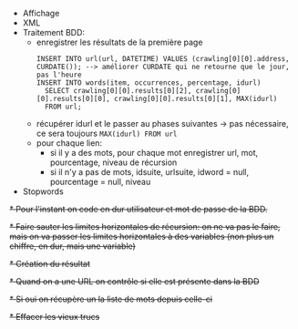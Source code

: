 * Affichage
* XML
* Traitement BDD:
  * enregistrer les résultats de la première page
    ```
    INSERT INTO url(url, DATETIME) VALUES (crawling[0][0].address, CURDATE()); --> améliorer CURDATE qui ne retourne que le jour, pas l'heure
    INSERT INTO words(item, occurrences, percentage, idurl)
      SELECT crawling[0][0].results[0][2], crawling[0][0].results[0][0], crawling[0][0].results[0][1], MAX(idurl)
      FROM url;
    ```
  * récupérer idurl et le passer au phases suivantes -> pas nécessaire, ce sera toujours `MAX(idurl) FROM url`
  * pour chaque lien:
    * si il y a des mots, pour chaque mot enregistrer url, mot, pourcentage, niveau de récursion
    * si il n'y a pas de mots, idsuite, urlsuite, idword = null, pourcentage = null, niveau
* Stopwords

~~* Pour l'instant on code en dur utilisateur et mot de passe de la BDD.~~

~~* Faire sauter les limites horizontales de récursion: on ne va pas le faire, mais on va passer les limites horizontales à des variables (non plus un chiffre, en dur, mais une variable)~~

~~* Création du résultat~~

  ~~* Quand on a une URL on contrôle si elle est présente dans la BDD~~

  ~~* Si oui on récupère un la liste de mots depuis celle-ci~~

  ~~* Effacer les vieux trucs~~
